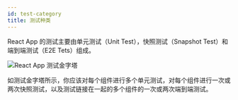 ```yaml
---
id: test-category
title: 测试种类
---
```


React App 的测试主要由单元测试（Unit Test），快照测试（Snapshot Test）和端到端测试（E2E Tets）组成。

![React App 测试金字塔](https://cosmos-x.oss-cn-hangzhou.aliyuncs.com/WzUhYH.jpg)

如测试金字塔所示，你应该对每个组件进行多个单元测试，对每个组件进行一次或两次快照测试，以及测试链接在一起的多个组件的一次或两次端到端测试。
